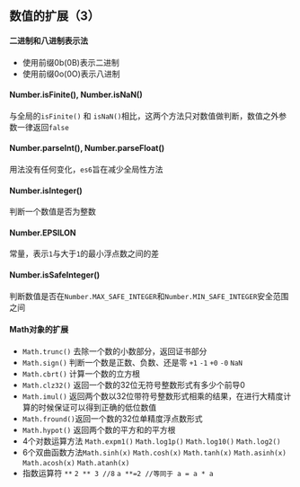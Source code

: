## 数值的扩展（3）

#### 二进制和八进制表示法
* 使用前缀0b(0B)表示二进制
* 使用前缀0o(0O)表示八进制

#### Number.isFinite(), Number.isNaN()
与全局的`isFinite()` 和 `isNaN()`相比，这两个方法只对数值做判断，数值之外参数一律返回`false`

#### Number.parseInt(), Number.parseFloat()
用法没有任何变化，`es6`旨在减少全局性方法

#### Number.isInteger()
判断一个数值是否为整数

#### Number.EPSILON
常量，表示`1`与大于`1`的最小浮点数之间的差

#### Number.isSafeInteger()

判断数值是否在`Number.MAX_SAFE_INTEGER`和`Number.MIN_SAFE_INTEGER`安全范围之间

#### Math对象的扩展
* `Math.trunc()` 去除一个数的小数部分，返回证书部分
* `Math.sign()` 判断一个数是正数、负数、还是零 `+1` `-1` `+0` `-0` `NaN`
* `Math.cbrt()` 计算一个数的立方根
* `Math.clz32()` 返回一个数的32位无符号整数形式有多少个前导0
* `Math.imul()` 返回两个数以32位带符号整数形式相乘的结果，在进行大精度计算的时候保证可以得到正确的低位数值
* `Math.fround()`返回一个数的32位单精度浮点数形式
* `Math.hypot()` 返回两个数的平方和的平方根
* 4个对数运算方法 `Math.expm1()` `Math.log1p()` `Math.log10()` `Math.log2()`
* 6个双曲函数方法`Math.sinh(x)` `Math.cosh(x)` `Math.tanh(x)` `Math.asinh(x)` `Math.acosh(x)` `Math.atanh(x)`
* 指数运算符 `**` `2 ** 3 //8` `a **=2 //等同于 a = a * a`